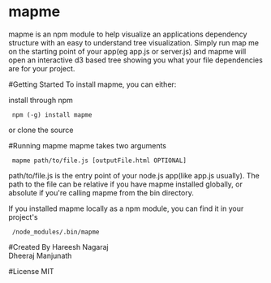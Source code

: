 mapme
=====
mapme is an npm module to help visualize an applications dependency structure with an easy to understand tree visualization. Simply run map me on the starting point of your app(eg app.js or server.js) and mapme will open an interactive d3 based tree showing you what your file dependencies are for your project. 

#Getting Started
To install mapme, you can either:

install through npm

     npm (-g) install mapme

or clone the source


#Running mapme
mapme takes two arguments

     mapme path/to/file.js [outputFile.html OPTIONAL]

path/to/file.js is the entry point of your node.js app(like app.js usually). The path to the file can be relative if you have mapme installed globally, or absolute if you're calling mapme from the bin directory.

If you installed mapme locally as a npm module, you can find it in your project's 
     
     /node_modules/.bin/mapme

#Created By
Hareesh Nagaraj     
Dheeraj Manjunath

#License
MIT
